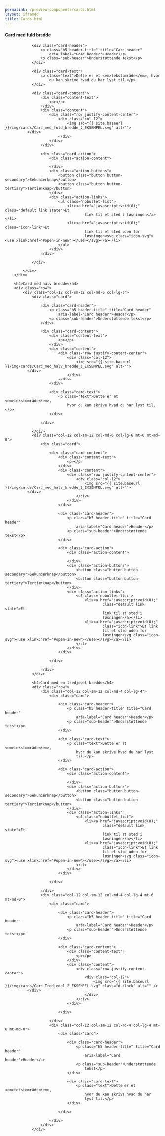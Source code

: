 ```yaml
--- 
permalink: /preview-components/cards.html
layout: iframed 
title: Cards.html
---
```

<div class="container">
    <h4>Card med fuld bredde</h4>
    <div class="row">
        <div class="col-12">
            <div class="card">

                <div class="card-header">
                    <p class="h5 header-title" title="Card header"
                        aria-label="Card header">Header</p>
                    <p class="sub-header">Understøttende tekst</p>
                </div>

                <div class="card-text">
                    <p class="text">Dette er et <em>tekstområde</em>, hvor
                        du kan skrive hvad du har lyst til.</p>
                </div>

                <div class="card-content">
                    <div class="content-text">
                        <p></p>
                    </div>
                    <div class="content">
                        <div class="row justify-content-center">
                            <div class="col-12">
                                <img src="{{ site.baseurl }}/img/cards/Card_med_fuld_bredde_2_EKSEMPEL.svg" alt="">
              </div>
                            </div>
                        </div>
                    </div>

                    <div class="card-action">
                        <div class="action-content">

                        </div>
                        <div class="action-buttons">
                            <button class="button button-secondary">Sekundærknap</button>
                            <button class="button button-tertiary">Tertiærknap</button>
                        </div>
                        <div class="action-links">
                            <ul class="nobullet-list">
                                <li><a href="javascript:void(0);" class="default link state">Et
                                        link til et sted i løsningen</a></li>
                                <li><a href="javascript:void(0);" class="icon-link">Et
                                        link til et sted uden for
                                        løsningen<svg class="icon-svg"><use xlink:href="#open-in-new"></use></svg></a></li>
                            </ul>
                        </div>
                    </div>

                </div>

            </div>
        </div>

        <h4>Card med halv bredde</h4>
        <div class="row">
            <div class="col-12 col-sm-12 col-md-6 col-lg-6">
                <div class="card">

                    <div class="card-header">
                        <p class="h5 header-title" title="Card header"
                            aria-label="Card header">Header</p>
                        <p class="sub-header">Understøttende tekst</p>
                    </div>

                    <div class="card-content">
                        <div class="content-text">
                            <p></p>
                        </div>
                        <div class="content">
                            <div class="row justify-content-center">
                                <div class="col-12">
                                    <img src="{{ site.baseurl }}/img/cards/Card_med_halv_bredde_1_EKSEMPEL.svg" alt="">
              </div>
                                </div>
                            </div>
                        </div>

                        <div class="card-text">
                            <p class="text">Dette er et <em>tekstområde</em>,
                                hvor du kan skrive hvad du har lyst til.</p>
                        </div>

                    </div>

                </div>
                <div class="col-12 col-sm-12 col-md-6 col-lg-6 mt-6 mt-md-0">
                    <div class="card">

                        <div class="card-content">
                            <div class="content-text">
                                <p></p>
                            </div>
                            <div class="content">
                                <div class="row justify-content-center">
                                    <div class="col-12">
                                        <img src="{{ site.baseurl }}/img/cards/Card_med_halv_bredde_2_EKSEMPEL.svg" alt="">
              </div>
                                    </div>
                                </div>
                            </div>

                            <div class="card-header">
                                <p class="h5 header-title" title="Card header"
                                    aria-label="Card header">Header</p>
                                <p class="sub-header">Understøttende tekst</p>
                            </div>

                            <div class="card-action">
                                <div class="action-content">

                                </div>
                                <div class="action-buttons">
                                    <button class="button button-secondary">Sekundærknap</button>
                                    <button class="button button-tertiary">Tertiærknap</button>
                                </div>
                                <div class="action-links">
                                    <ul class="nobullet-list">
                                        <li><a href="javascript:void(0);"
                                                class="default link state">Et
                                                link til et sted i
                                                løsningen</a></li>
                                        <li><a href="javascript:void(0);"
                                                class="icon-link">Et link
                                                til et sted uden for
                                                løsningen<svg class="icon-svg"><use xlink:href="#open-in-new"></use></svg></a></li>
                                    </ul>
                                </div>
                            </div>

                        </div>

                    </div>
                </div>

                <h4>Card med en tredjedel bredde</h4>
                <div class="row">
                    <div class="col-12 col-sm-12 col-md-4 col-lg-4">
                        <div class="card">

                            <div class="card-header">
                                <p class="h5 header-title" title="Card header"
                                    aria-label="Card header">Header</p>
                                <p class="sub-header">Understøttende tekst</p>
                            </div>

                            <div class="card-text">
                                <p class="text">Dette er et <em>tekstområde</em>,
                                    hvor du kan skrive hvad du har lyst
                                    til.</p>
                            </div>

                            <div class="card-action">
                                <div class="action-content">

                                </div>
                                <div class="action-buttons">
                                    <button class="button button-secondary">Sekundærknap</button>
                                    <button class="button button-tertiary">Tertiærknap</button>
                                </div>
                                <div class="action-links">
                                    <ul class="nobullet-list">
                                        <li><a href="javascript:void(0);"
                                                class="default link state">Et
                                                link til et sted i
                                                løsningen</a></li>
                                        <li><a href="javascript:void(0);"
                                                class="icon-link">Et link
                                                til et sted uden for
                                                løsningen<svg class="icon-svg"><use xlink:href="#open-in-new"></use></svg></a></li>
                                    </ul>
                                </div>
                            </div>

                        </div>

                    </div>
                    <div class="col-12 col-sm-12 col-md-4 col-lg-4 mt-6 mt-md-0">
                        <div class="card">

                            <div class="card-header">
                                <p class="h5 header-title" title="Card header"
                                    aria-label="Card header">Header</p>
                                <p class="sub-header">Understøttende tekst</p>
                            </div>

                            <div class="card-content">
                                <div class="content-text">
                                    <p></p>
                                </div>
                                <div class="content">
                                    <div class="row justify-content-center">
                                        <div class="col-12">
                                            <img src="{{ site.baseurl }}/img/cards/Card_Tredjedel_2_EKSEMPEL.svg" class="d-block" alt="" />
              </div>
                                        </div>
                                    </div>
                                </div>

                            </div>

                        </div>
                        <div class="col-12 col-sm-12 col-md-4 col-lg-4 mt-6 mt-md-0">
                            <div class="card">

                                <div class="card-header">
                                    <p class="h5 header-title" title="Card header"
                                        aria-label="Card header">Header</p>
                                    <p class="sub-header">Understøttende
                                        tekst</p>
                                </div>

                                <div class="card-text">
                                    <p class="text">Dette er et <em>tekstområde</em>,
                                        hvor du kan skrive hvad du har
                                        lyst til.</p>
                                </div>

                            </div>

                        </div>
                    </div>
                </div>